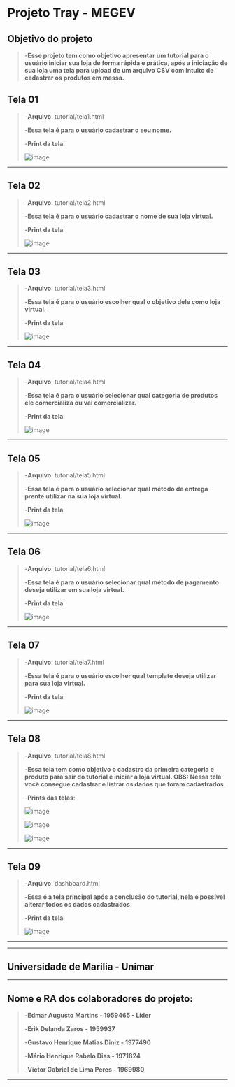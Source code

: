 # Projeto Tray - MEGEV

## Objetivo do projeto
>-**Esse projeto tem como objetivo apresentar um tutorial para o usuário iniciar sua loja de forma rápida e prática, após a iniciação de sua loja uma tela para upload de um arquivo CSV com intuito de cadastrar os produtos em massa.**

## Tela 01

>-**Arquivo**: tutorial/tela1.html
> 
>-**Essa tela é para o usuário cadastrar o seu nome.**
> 
>-**Print da tela**:
> 
>![image](https://github.com/GustavoM4tias/ProjetoTray/assets/127625388/e7b95c60-3247-4b59-8b54-aafab4cab731)
---

## Tela 02

>-**Arquivo**: tutorial/tela2.html
> 
>-**Essa tela é para o usuário cadastrar o nome de sua loja virtual.**
> 
>-**Print da tela**:
> 
>![image](https://github.com/GustavoM4tias/ProjetoTray/assets/127625388/47a2e61f-c222-48cb-90c2-d6dd8102f1a6)
---

## Tela 03

>-**Arquivo**: tutorial/tela3.html
> 
>-**Essa tela é para o usuário escolher qual o objetivo dele como loja virtual.**
> 
>-**Print da tela**:
> 
>![image](https://github.com/GustavoM4tias/ProjetoTray/assets/127625388/f25f8f92-b8e6-4150-aadf-01f646af8eef)
---

## Tela 04

>-**Arquivo**: tutorial/tela4.html
> 
>-**Essa tela é para o usuário selecionar qual categoria de produtos ele comercializa ou vai comercializar.**
> 
>-**Print da tela**:
> 
>![image](https://github.com/GustavoM4tias/ProjetoTray/assets/127625388/092f79e5-b709-48b3-971b-a4cae4d87195)
---

## Tela 05

>-**Arquivo**: tutorial/tela5.html
> 
>-**Essa tela é para o usuário selecionar qual método de entrega prente utilizar na sua loja virtual.**
> 
>-**Print da tela**:
> 
>![image](https://github.com/GustavoM4tias/ProjetoTray/assets/127625388/dfbf97c0-ed77-44ce-8b6d-78f6c072ea1b)
---

## Tela 06

>-**Arquivo**: tutorial/tela6.html
> 
>-**Essa tela é para o usuário selecionar qual método de pagamento deseja utilizar em sua loja virtual.**
> 
>-**Print da tela**:
> 
>![image](https://github.com/GustavoM4tias/ProjetoTray/assets/127625388/e8d79fa1-781d-4a2f-8335-daa2c240e425)
---

## Tela 07

>-**Arquivo**: tutorial/tela7.html
> 
>-**Essa tela é para o usuário escolher qual template deseja utilizar para sua loja virtual.**
> 
>-**Print da tela**:
> 
>![image](https://github.com/GustavoM4tias/ProjetoTray/assets/127625388/09e3aeea-3ba5-4f00-b2d0-b507ce771e16)
---

## Tela 08

>-**Arquivo**: tutorial/tela8.html
> 
>-**Essa tela tem como objetivo o cadastro da primeira categoria e produto para sair do tutorial e iniciar a loja virtual.
>OBS: Nessa tela você consegue cadastrar e listrar os dados que foram cadastrados.**
> 
>-**Prints das telas**:
> 
>![image](https://github.com/GustavoM4tias/ProjetoTray/assets/127625388/5225fa93-efbb-49de-a7e6-2828dca68dfa)
> 
>![image](https://github.com/GustavoM4tias/ProjetoTray/assets/127625388/7bffd8ab-69d8-4455-8145-a6dc26294266)
> 
>![image](https://github.com/GustavoM4tias/ProjetoTray/assets/127625388/658d2d8f-06dc-4536-a21a-006888fdd7cf)
---

## Tela 09

>-**Arquivo**: dashboard.html
>
>-**Essa é a tela principal após a conclusão do tutorial, nela é possível alterar todos os dados cadastrados.**
>
>-**Print da tela**:
>
>![image](https://github.com/GustavoM4tias/ProjetoTray/assets/127625388/c0c4372e-a0d2-4d4e-9c16-024b2e3d95a9)
---

---
## Universidade de Marília - Unimar
---
## Nome e RA dos colaboradores do projeto:

>-**Edmar Augusto Martins - 1959465 - Líder**
> 
>-**Erik Delanda Zaros - 1959937**
> 
>-**Gustavo Henrique Matias Diniz - 1977490**
> 
>-**Mário Henrique Rabelo Dias - 1971824**
> 
>-**Victor Gabriel de Lima Peres - 1969980**
---
